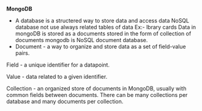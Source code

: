 **MongoDB**

* A database is a structered way to store data and access data
NoSQL database not use always related tables of data Ex:- lbrary cards 
Data in mongoDB is stored as a documents stored in the form of collection of documents mongodb is NoSQL document database.
* Document - a way to organize and store data as a set of field-value pairs.

Field - a unique identifier for a datapoint.

Value - data related to a given identifier.

Collection - an organized store of documents in MongoDB, usually with common fields between documents. There can be many collections per database and many documents per collection.
